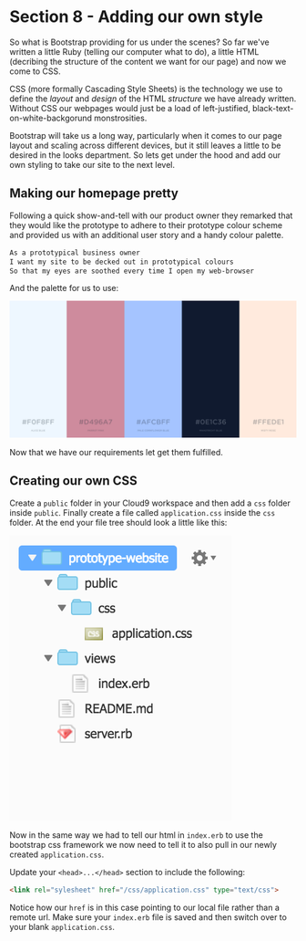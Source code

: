 Section 8 - Adding our own style
================================

So what is Bootstrap providing for us under the scenes? So far we've written a little Ruby (telling our computer what to do), a little HTML (decribing the structure of the content we want for our page) and now we come to CSS.

CSS (more formally Cascading Style Sheets) is the technology we use to define the *layout* and *design* of the HTML *structure* we have already written. Without CSS our webpages would just be a load of left-justified, black-text-on-white-backgorund monstrosities.

Bootstrap will take us a long way, particularly when it comes to our page layout and scaling across different devices, but it still leaves a little to be desired in the looks department. So lets get under the hood and add our own styling to take our site to the next level.

Making our homepage pretty
--------------------------

Following a quick show-and-tell with our product owner they remarked that they would like the prototype to adhere to their prototype colour scheme and provided us with an additional user story and a handy colour palette.

```
As a prototypical business owner
I want my site to be decked out in prototypical colours
So that my eyes are soothed every time I open my web-browser
```

And the palette for us to use:

![Prototype colour palette](../images/colourPalette.png)

Now that we have our requirements let get them fulfilled.

Creating our own CSS
--------------------

Create a `public` folder in your Cloud9 workspace and then add a `css` folder inside `public`. Finally create a file called `application.css` inside the `css` folder. At the end your file tree should look a little like this:

![file tree](../images/fileTree.png)

Now in the same way we had to tell our html in `index.erb` to use the bootstrap css framework we now need to tell it to also pull in our newly created `application.css`.

Update your `<head>...</head>` section to include the following:

```html
<link rel="sylesheet" href="/css/application.css" type="text/css">
```

Notice how our `href` is in this case pointing to our local file rather than a remote url. Make sure your `index.erb` file is saved and then switch over to your blank `application.css`.


